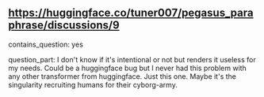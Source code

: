 ## https://huggingface.co/tuner007/pegasus_paraphrase/discussions/9

contains_question: yes

question_part: I don't know if it's intentional or not but renders it useless for my needs. Could be a huggingface bug but I never had this problem with any other transformer from huggingface. Just this one. Maybe it's the singularity recruiting humans for their cyborg-army.